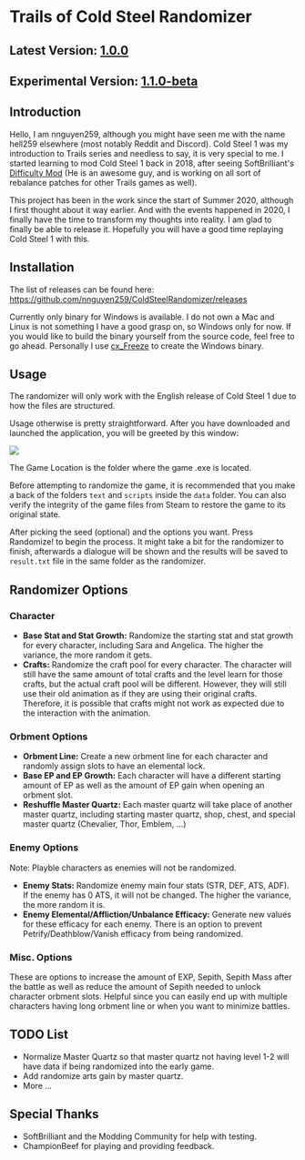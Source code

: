 # Trails of Cold Steel Randomizer

## Latest Version: [1.0.0](https://github.com/nnguyen259/ColdSteelRandomizer/releases/tag/1.0.0)

## Experimental Version: [1.1.0-beta](https://github.com/nnguyen259/ColdSteelRandomizer/releases/tag/1.1.0-beta)

## Introduction

Hello, I am nnguyen259, although you might have seen me with the name hell259 elsewhere (most notably Reddit and Discord). Cold Steel 1 was my introduction to Trails series and needless to say, it is very special to me. I started learning to mod Cold Steel 1 back in 2018, after seeing SoftBrilliant's [Difficulty Mod](https://www.reddit.com/r/Falcom/comments/c0o756/cs1_difficulty_pack_v12/) (He is an awesome guy, and is working on all sort of rebalance patches for other Trails games as well).

This project has been in the work since the start of Summer 2020, although I first thought about it way earlier. And with the events happened in 2020, I finally have the time to transform my thoughts into reality. I am glad to finally be able to release it. Hopefully you will have a good time replaying Cold Steel 1 with this.

## Installation

The list of releases can be found here: https://github.com/nnguyen259/ColdSteelRandomizer/releases

Currently only binary for Windows is available. I do not own a Mac and Linux is not something I have a good grasp on, so Windows only for now. If you would like to build the binary yourself from the source code, feel free to go ahead. Personally I use [cx_Freeze](https://cx-freeze.readthedocs.io/en/latest/) to create the Windows binary.

## Usage

The randomizer will only work with the English release of Cold Steel 1 due to how the files are structured.

Usage otherwise is pretty straightforward. After you have downloaded and launched the application, you will be greeted by this window:

![](https://media.discordapp.net/attachments/689595501967835293/781361137660461056/unknown.png)

The Game Location is the folder where the game .exe is located.

Before attempting to randomize the game, it is recommended that you make a back of the folders `text` and `scripts` inside the `data` folder. You can also verify the integrity of the game files from Steam to restore the game to its original state.

After picking the seed (optional) and the options you want. Press Randomize! to begin the process. It might take a bit for the randomizer to finish, afterwards a dialogue will be shown and the results will be saved to `result.txt` file in the same folder as the randomizer.

## Randomizer Options
### Character
* **Base Stat and Stat Growth:** Randomize the starting stat and stat growth for every character, including Sara and Angelica. The higher the variance, the more random it gets.
* **Crafts:** Randomize the craft pool for every character. The character will still have the same amount of total crafts and the level learn for those crafts, but the actual craft pool will be different. However, they will still use their old animation as if they are using their original crafts. Therefore, it is possible that crafts might not work as expected due to the interaction with the animation.

### Orbment Options
* **Orbment Line:** Create a new orbment line for each character and randomly assign slots to have an elemental lock.
* **Base EP and EP Growth:** Each character will have a different starting amount of EP as well as the amount of EP gain when opening an orbment slot.
* **Reshuffle Master Quartz:**  Each master quartz will take place of another master quartz, including starting master quartz, shop, chest, and special master quartz (Chevalier, Thor, Emblem, ...)

### Enemy Options
Note: Playble characters as enemies will not be randomized.
* **Enemy Stats:** Randomize enemy main four stats (STR, DEF, ATS, ADF). If the enemy has 0 ATS, it will not be changed. The higher the variance, the more random it is.
* **Enemy Elemental/Affliction/Unbalance Efficacy:** Generate new values for these efficacy for each enemy. There is an option to prevent Petrify/Deathblow/Vanish efficacy from being randomized.

### Misc. Options
These are options to increase the amount of EXP, Sepith, Sepith Mass after the battle as well as reduce the amount of Sepith needed to unlock character orbment slots. Helpful since you can easily end up with multiple characters having long orbment line or when you want to minimize battles.

## TODO List
* Normalize Master Quartz so that master quartz not having level 1-2 will have data if being randomized into the early game.
* Add randomize arts gain by master quartz.
* More ...

## Special Thanks
* SoftBrilliant and the Modding Community for help with testing.
* ChampionBeef for playing and providing feedback.